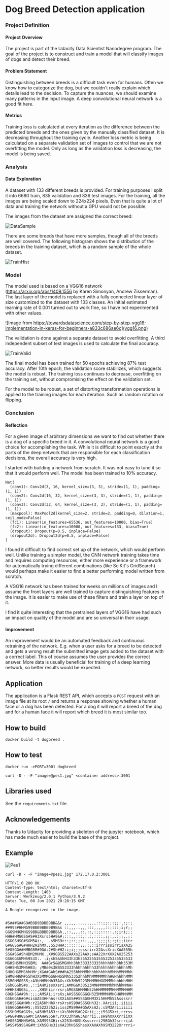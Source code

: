 # Dog Breed Detection application
### Project Definition

#### Project Overview
The project is part of the Udacity Data Scientist Nanodegree program. The goal of the project is to construct and train a model that will classify images of dogs and detect their breed.

#### Problem Statement
Distinguishing between breeds is a difficult task even for humans. Often we know how to categorize the dog, but we couldn't really explain which details lead to the decision. To capture the nuances, we should examine many patterns in the input image. A deep convolutional neural network is a good fit here.

#### Metrics
Training loss is calculated at every iteration as the difference between the predicted breeds and the ones given by the manually classified dataset. It is decreasing throughout the training cycle. Another loss metric is being calculated on a separate validation set of images to control that we are not overfitting the model. Only as long as the validation loss is decreasing, the model is being saved.

### Analysis
#### Data Exploration
A dataset with 133 different breeds is provided. For training purposes I split it into 6680 train, 835 validation and 836 test images. For the training, all the images are being scaled down to 224x224 pixels. Even that is quite a lot of data and training the network without a GPU would not be possible.

The images from the dataset are assigned the correct breed:

![DataSample](data_sample.png)

There are some breeds that have more samples, though all of the breeds are well covered. The following histogram shows the distribution of the breeds in the training dataset, which is a random sample of the whole dataset.

![TrainHist](dog_train_hist.svg)

### Model

The model used is based on a VGG16 network (https://arxiv.org/abs/1409.1556 by Karen Simonyan, Andrew Zisserman). The last layer of the model is replaced with a fully connected linear layer of size customized to the dataset with 133 classes. An initial estimated learning rate of 0.001 turned out to work fine, so I have not experimented with other values.

![Image from https://towardsdatascience.com/step-by-step-vgg16-implementation-in-keras-for-beginners-a833c686ae6c](vgg16.png)

The validation is done against a separate dataset to avoid overfitting. A third independent subset of test images is used to calculate the final accuracy.

![TrainValid](trainvalid.png)

The final model has been trained for 50 epochs achieving 87% test accuracy. After 10th epoch, the validation score stabilizes, which suggests the model is robust. The training loss continues to decrease, overfitting on the training set, without compromising the effect on the validation set.

For the model to be robust, a set of distorting transformation operations is applied to the training images for each iteration. Such as random rotation or flipping.

### Conclusion
#### Reflection
For a given image of arbitrary dimensions we want to find out whether there is a dog of a specific breed in it. A convolutional neural network is a good choice for accomplishing the task. While it is difficult to point exactly at the parts of the deep network that are responsible for each classification decisions, the overall accuracy is very high. 

I started with building a network from scratch. It was not easy to tune it so that it would perform well. The model has been trained to 10% accuracy.

```
Net(
  (conv1): Conv2d(3, 16, kernel_size=(3, 3), stride=(1, 1), padding=(1, 1))
  (conv2): Conv2d(16, 32, kernel_size=(3, 3), stride=(1, 1), padding=(1, 1))
  (conv3): Conv2d(32, 64, kernel_size=(3, 3), stride=(1, 1), padding=(1, 1))
  (maxpool): MaxPool2d(kernel_size=2, stride=2, padding=0, dilation=1, ceil_mode=False)
  (fc1): Linear(in_features=65536, out_features=10000, bias=True)
  (fc2): Linear(in_features=10000, out_features=133, bias=True)
  (dropout): Dropout(p=0.5, inplace=False)
  (dropout2d): Dropout2d(p=0.5, inplace=False)
)
```

I found it difficult to find correct set up of the network, which would perform well. Unlike training a simpler model, the CNN network training takes time and requires computing resources, either more experience or a framework for automatically trying different combinations (like SciKit's GridSearch) would perhaps make it easier to find a better performing model written from scratch.

A VGG16 network has been trained for weeks on millions of images and I assume the front layers are well trained to capture distinguishing features in the image. It is easier to make use of these filters and train a layer on top of it.

I find it quite interesting that the pretrained layers of VGG16 have had such an impact on quality of the model and are so universal in their usage.


#### Improvement
An improvement would be an automated feedback and continuous retraining of the network. E.g. when a user asks for a breed to be detected and gets a wrong result the submitted image gets added to the dataset with a correct label. This of course assumes the user provides the correct answer. More data is usually beneficial for training of a deep learning network, so better results would be expected.

## Application
The application is a Flask REST API, which accepts a `POST` request with an image file at its root `/` and returns a response showing whether a human face or a dog has been detected. For a dog it will report a breed of the dog and for a
human face it will report which breed it is most similar too.


## How to build
```docker build -t dogbreed .```

## How to test
```
docker run -ePORT=3001 dogbreed
```
```
curl -D - -F "image=@pes1.jpg" <container address>:3001
```

## Libraries used
See the `requirements.txt` file.

## Acknowledgements
Thanks to Udacity for providing a skeleton of the jupyter notebook, which has made much easier to build the base of the project.

## Example

![Pes1](pes1.jpg)

```curl -D - -F "image=@pes1.jpg" 172.17.0.2:3001```

```
HTTP/1.0 200 OK
Content-Type: text/html; charset=utf-8
Content-Length: 1403
Server: Werkzeug/2.0.1 Python/3.9.2
Date: Tue, 08 Jun 2021 20:28:15 GMT

A Beagle recognized in the image.


#S###G##G9#B9B9B9BB9BB&&r ,,,,,....,,,.,:::;;:;:;;:,:;:;
##99S#HHMG99BBB9BBB9B9B&s ::,,,..,,,:::,,,,,::;:::;i;r;;
GGG9MHGMHGS9BB&BBBB9BBB&h,,::,,,,::,::,:;;:::::,:;iri;;;
HHH#HMGGSS#S#H3Xsrs5H#9&#;:::,,:::,:,:,::::,;;:,.:;;,.;:
GSGGSHSG#SGM5Ai:,  .s5MS9r::;::;;:::,,,,:;;;;i;:;ii;iirr
G#GGSG#G#HHH2A2hMX,;553HHA:::::::;;;:;::irrrissirrisXA25
S#GSGG##HMBG5M#9GA:2#Sh#H2:i;i;;;sssrirrX2AssXrisXAA555h
SSG#SG#ShHBM2MHMX..X#9GBS522AAXs22AAX;sAA22XrXXX2AX25253
GSGGGSGMHh9S3X:. :i;shS&ShH33h33h35522553555225335533533
MGHSHSMHH3SBMi  A##Gr5&@SMGHhh3hh333333333hhhhhhh3hh353M
GHHSHS3MHhHB3; ;MB&9s3BBSS3333hhhhhhhhh33hhhhhhhhhhhhhMh
SHHGHGMMShhHMr;XG##GAhS###hA255hhMMMhhhhhhhhhhMhMhMMMMhh
SHMGHHGM#55hH3X5MMMGSGHHSSMA53352hhhMhMMMMMMhhHGHhhhhMMM
SSMGHMGSS5;rA3hHHMHHh35AXsrXh3Mh5223MHMMHHGGMMMhhhhhhMHH
SGhGGGhS#s.,::iAHM2ssXXsri;AMMGGM33523MMHMMMMMhhMhhhMMHH
H#HHSHGGSi,...,XHShiirrrsr;AMGSSHMMHh52hHHMMMMMHHMMMMHHM
G9GHSG##9h::;;;AMSAi;irsXs;AHSSSGGGGGH325MMMMHMHGHHMMHMM
GShGGSH#G#sisAA53HHhAsrsXXiAGS##SSSGGHM3Xi5HHMh52Assssrr
HSHSSGG#H#h:r22A5HhHhXrrsXrsHS99#SSSGHh32:.XAriii;;iiiii
SSGGGGH#H#S:;X552223h2i;iss2MS99##G5AXsA2;:s5M3Ariiiiiii
GSSH9MS#GG9s,sA5Hh5A53r:iXs3hMHS#G2Xrii;;;i5SG5Xri;rrrss
S#GG#H9GSG#M:iAAH#955Hr;rXX33hhHG3Asrrii;;sH9hXXXXrriiXX
S#GSSG9HHS#9A,XAMS95XHirsX253hHGShXsssrrri29BGh32srrriiA
S#SS#S9SSHG#M:iXhSGHs3isXA23hHSSShssXXAXAXh9SM3222Xrrrri⏎
```
